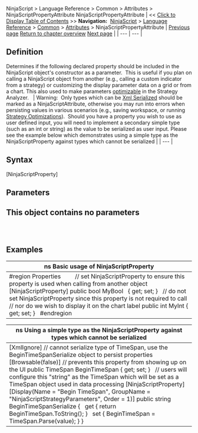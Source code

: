 ﻿
NinjaScript > Language Reference > Common > Attributes > NinjaScriptPropertyAttribute
NinjaScriptPropertyAttribute
| << [Click to Display Table of Contents](ninjascriptpropertyattribute.md) >> **Navigation:**     [NinjaScript](ninjascript-1.md) > [Language Reference](language_reference_wip-1.md) > [Common](common-1.md) > [Attributes](attributes-1.md) > NinjaScriptPropertyAttribute | [Previous page](displayattribute-1.md) [Return to chapter overview](attributes-1.md) [Next page](rangeattribute-1.md) |
| --- | --- |
## Definition
Determines if the following declared property should be included in the NinjaScript object's constructor as a parameter.  This is useful if you plan on calling a NinjaScript object from another (e.g., calling a custom indicator from a strategy) or customizing the display parameter data on a grid or from a chart. This also used to make parameters [optimizable](optimize_a_strategy-1.md) in the Strategy Analyzer.
 
| Warning:  Only types which can be [Xml Serialized](xmlignoreattribute-1.md) should be marked as a NinjaScriptAttribute, otherwise you may run into errors when persisting values in various scenarios (e.g., saving workspace, or running [Strategy Optimizations](optimize_a_strategy-1.md)).  Should you have a property you wish to use as user defined input, you will need to implement a secondary simple type (such as an int or string) as the value to be serialized as user input. Please see the example below which demonstrates using a simple type as the NinjaScriptProperty against types which cannot be serialized |
| --- |

## 
## 
## Syntax
[NinjaScriptProperty]
 
## Parameters
## This object contains no parameters
## 
 
## Examples
| ns Basic usage of NinjaScriptProperty |
| --- |
| #region Properties           // set NinjaScriptProperty to ensure this property is used when calling from another object [NinjaScriptProperty] public bool MyBool    { get; set; }   // do not set NinjaScriptProperty since this property is not required to call // nor do we wish to display it on the chart label public int MyInt { get; set; }   #endregion |

| ns Using a simple type as the NinjaScriptProperty against types which cannot be serialized |
| --- |
| [XmlIgnore] // cannot serialize type of TimeSpan, use the BeginTimeSpanSerialize object to persist properties       [Browsable(false)] // prevents this property from showing up on the UI public TimeSpan BeginTimeSpan { get; set; }   // users will configure this "string" as the TimeSpan which will be set as a TimeSpan object used in data processing [NinjaScriptProperty] [Display(Name = "Begin TimeSpan", GroupName = "NinjaScriptStrategyParameters", Order = 1)] public string BeginTimeSpanSerialize {    get { return BeginTimeSpan.ToString(); }    set { BeginTimeSpan = TimeSpan.Parse(value); } } |
